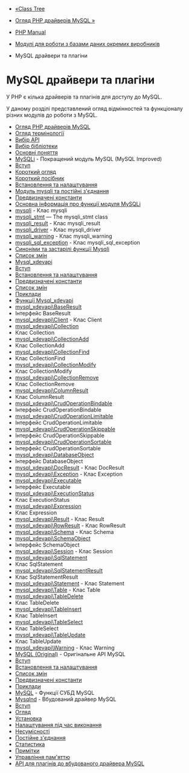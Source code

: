 - [«Class Tree](mongodb.exceptions.tree.md)
- [Огляд PHP драйверів MySQL »](mysql.md)

- [PHP Manual](index.md)
- [Модулі для роботи з базами даних окремих
виробників](refs.database.vendors.md)
- MySQL драйвери та плагіни

# MySQL драйвери та плагіни

У PHP є кілька драйверів та плагінів для доступу до MySQL.

У даному розділі представлений огляд відмінностей та функціоналу різних
модулів до роботи з MySQL.

- [Огляд PHP драйверів MySQL](mysql.md)
- [Огляд термінології](mysqlinfo.terminology.md)
- [Вибір API](mysqlinfo.api.choosing.md)
- [Вибір бібліотеки](mysqlinfo.library.choosing.md)
- [Основні поняття](mysqlinfo.concepts.md)
- [MySQLi](book.mysqli.md) - Покращений модуль MySQL (MySQL
Improved)
- [Вступ](intro.mysqli.md)
- [Короткий огляд](mysqli.overview.md)
- [Короткий посібник](mysqli.quickstart.md)
- [Встановлення та налаштування](mysqli.setup.md)
- [Модуль mysqli та постійні
з'єднання](mysqli.persistconns.md)
- [Предвизначені константи](mysqli.constants.md)
- [Основна інформація про функції модуля
MySQLi](mysqli.summary.md)
- [mysqli](class.mysqli.md) - Клас mysqli
- [mysqli_stmt](class.mysqli-stmt.md) — The mysqli_stmt class
- [mysqli_result](class.mysqli-result.md) - Клас mysqli_result
- [mysqli_driver](class.mysqli-driver.md) - Клас mysqli_driver
- [mysqli_warning](class.mysqli-warning.md) - Клас
mysqli_warning
- [mysqli_sql_exception](class.mysqli-sql-exception.md) - Клас
mysqli_sql_exception
- [Синоніми та застарілі функції Mysqli](ref.mysqli.md)
- [Список змін](changelog.mysqli.md)
- [Mysql_xdevapi](book.mysql-xdevapi.md)
- [Вступ](intro.mysql-xdevapi.md)
- [Встановлення та налаштування](mysql-xdevapi.setup.md)
- [Предвизначені константи](mysql-xdevapi.constants.md)
- [Список змін](changelog.mysql_xdevapi.md)
- [Приклади](mysql-xdevapi.examples.md)
- [Функції Mysql_xdevapi](ref.mysql-xdevapi.md)
- [mysql_xdevapi\BaseResult](class.mysql-xdevapi-baseresult.md)
- Інтерфейс BaseResult
- [mysql_xdevapi\Client](class.mysql-xdevapi-client.md) - Клас
Client
- [mysql_xdevapi\Collection](class.mysql-xdevapi-collection.md)
- Клас Collection
- [mysql_xdevapi\CollectionAdd](class.mysql-xdevapi-collectionadd.md)
- Клас CollectionAdd
- [mysql_xdevapi\CollectionFind](class.mysql-xdevapi-collectionfind.md)
- Клас CollectionFind
- [mysql_xdevapi\CollectionModify](class.mysql-xdevapi-collectionmodify.md)
- Клас CollectionModify
- [mysql_xdevapi\CollectionRemove](class.mysql-xdevapi-collectionremove.md)
- Клас CollectionRemove
- [mysql_xdevapi\ColumnResult](class.mysql-xdevapi-columnresult.md)
- Клас ColumnResult
- [mysql_xdevapi\CrudOperationBindable](class.mysql-xdevapi-crudoperationbindable.md)
- Інтерфейс CrudOperationBindable
- [mysql_xdevapi\CrudOperationLimitable](class.mysql-xdevapi-crudoperationlimitable.md)
- Інтерфейс CrudOperationLimitable
- [mysql_xdevapi\CrudOperationSkippable](class.mysql-xdevapi-crudoperationskippable.md)
- Інтерфейс CrudOperationSkippable
- [mysql_xdevapi\CrudOperationSortable](class.mysql-xdevapi-crudoperationsortable.md)
- Інтерфейс CrudOperationSortable
- [mysql_xdevapi\DatabaseObject](class.mysql-xdevapi-databaseobject.md)
- Інтерфейс DatabaseObject
- [mysql_xdevapi\DocResult](class.mysql-xdevapi-docresult.md) -
Клас DocResult
- [mysql_xdevapi\Exception](class.mysql-xdevapi-exception.md) -
Клас Exception
- [mysql_xdevapi\Executable](class.mysql-xdevapi-executable.md)
- Інтерфейс Executable
- [mysql_xdevapi\ExecutionStatus](class.mysql-xdevapi-executionstatus.md)
- Клас ExecutionStatus
- [mysql_xdevapi\Expression](class.mysql-xdevapi-expression.md)
- Клас Expression
- [mysql_xdevapi\Result](class.mysql-xdevapi-result.md) - Клас
Result
- [mysql_xdevapi\RowResult](class.mysql-xdevapi-rowresult.md) -
Клас RowResult
- [mysql_xdevapi\Schema](class.mysql-xdevapi-schema.md) - Клас
Schema
- [mysql_xdevapi\SchemaObject](class.mysql-xdevapi-schemaobject.md)
- Інтерфейс SchemaObject
- [mysql_xdevapi\Session](class.mysql-xdevapi-session.md) -
Клас Session
- [mysql_xdevapi\SqlStatement](class.mysql-xdevapi-sqlstatement.md)
- Клас SqlStatement
- [mysql_xdevapi\SqlStatementResult](class.mysql-xdevapi-sqlstatementresult.md)
- Клас SqlStatementResult
- [mysql_xdevapi\Statement](class.mysql-xdevapi-statement.md) -
Клас Statement
- [mysql_xdevapi\Table](class.mysql-xdevapi-table.md) - Клас
Table
- [mysql_xdevapi\TableDelete](class.mysql-xdevapi-tabledelete.md)
- Клас TableDelete
- [mysql_xdevapi\TableInsert](class.mysql-xdevapi-tableinsert.md)
- Клас TableInsert
- [mysql_xdevapi\TableSelect](class.mysql-xdevapi-tableselect.md)
- Клас TableSelect
- [mysql_xdevapi\TableUpdate](class.mysql-xdevapi-tableupdate.md)
- Клас TableUpdate
- [mysql_xdevapi\Warning](class.mysql-xdevapi-warning.md) -
Клас Warning
- [MySQL (Original)](book.mysql.md) - Оригінальне API MySQL
- [Вступ](intro.mysql.md)
- [Встановлення та налаштування](mysql.setup.md)
- [Список змін](changelog.mysql.md)
- [Предвизначені константи](mysql.constants.md)
- [Приклади](mysql.examples.md)
- [MySQL](ref.mysql.md) - Функції СУБД MySQL
- [Mysqlnd](book.mysqlnd.md) - Вбудований драйвер MySQL
- [Вступ](intro.mysqlnd.md)
- [Огляд](mysqlnd.overview.md)
- [Установка](mysqlnd.install.md)
- [Налаштування під час виконання](mysqlnd.config.md)
- [Несумісності](mysqlnd.incompatibilities.md)
- [Постійне з'єднання](mysqlnd.persist.md)
- [Статистика](mysqlnd.stats.md)
- [Примітки](mysqlnd.notes.md)
- [Управління пам'яттю](mysqlnd.memory.md)
- [API для плагінів до вбудованого драйвера
MySQL](mysqlnd.plugin.md)
